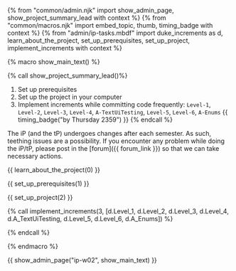 {% from "common/admin.njk" import show_admin_page, show_project_summary_lead with context %}
{% from "common/macros.njk" import embed_topic, thumb, timing_badge with context %}
{% from "admin/ip-tasks.mbdf" import duke_increments as d, learn_about_the_project, set_up_prerequisites, set_up_project, implement_increments with context %}

{% macro show_main_text() %}
<div id="main">

{% call show_project_summary_lead()%}
1. Set up prerequisites
1. Set up the project in your computer
3. Implement increments while committing code frequently: `Level-1`, `Level-2`, `Level-3`, `Level-4`, `A-TextUiTesting`, `Level-5`, `Level-6`, `A-Enums` {{ timing_badge("by Thursday 2359") }}
{% endcall %}
<div id="body">

<box type="info">

The iP (and the tP) undergoes changes after each semester. As such, teething issues are a possibility. If you encounter any problem while doing the iP/tP, please post in the [forum]({{ forum_link }}) so that we can take necessary actions.
</box>

{{ learn_about_the_project(0) }}

{{ set_up_prerequisites(1) }}

{{ set_up_project(2) }}

{% call implement_increments(3, [d.Level_1, d.Level_2, d.Level_3, d.Level_4, d.A_TextUiTesting, d.Level_5, d.Level_6, d.A_Enums]) %}

<include src="ip-tasks.mbdf#commit-tag-push" />
<include src="ip-tasks.mbdf#no-jumping-ahead" />

{% endcall %}

</div>
</div>
{% endmacro %}

{{ show_admin_page("ip-w02", show_main_text) }}